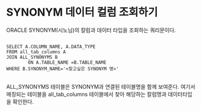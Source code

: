 # SYNONYM 데이터 컬럼 조회하기
ORACLE SYNONYM(시노님)의 칼럼과 데이터 타입을 조회하는 쿼리문이다.

<pre>
<code>
SELECT A.COLUMN_NAME, A.DATA_TYPE 
FROM all_tab_columns A
JOIN ALL_SYNONYMS B
        ON A.TABLE_NAME =B.TABLE_NAME
WHERE B.SYNONYM_NAME='<찾고싶은 SYNONYM 명>'
</code>
</pre>
ALL_SYNONYMS 테이블은 SYNONYM과 연결된 테이블명을 함께 보여준다.
여기서 매칭되는 테이블을 all_tab_columns 테이블에서 찾아 해당하는 칼럼명과 데이터타입을 확인한다.
